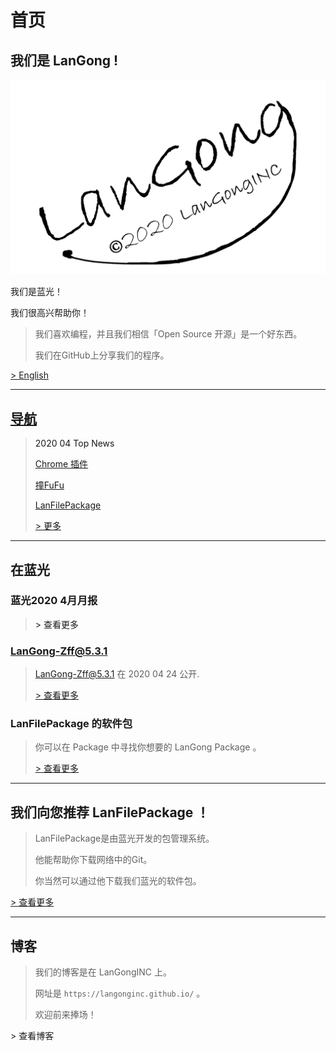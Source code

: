 <script LANGUAGE="JavaScript">
	function openblog() {
	window.open ("https://langonginc.github.io/", "Blog", "height=500, width=700, toolbar=no, menubar=no, scrollbars=no, resizable=no, location=no, status=no")   
	}
	function openblogtopnew() {
	window.open ("https://langonginc.github.io/Topnew202004/", "Blog", "height=500, width=700, toolbar=no, menubar=no, scrollbars=no, resizable=no, location=no, status=no")   
	}
</script>

# 首页

## 我们是 **LanGong** !

![Logo](/img/black.png)

我们是蓝光！

我们很高兴帮助你！

> 我们喜欢编程，并且我们相信「Open Source 开源」是一个好东西。 
>
> 我们在GitHub上分享我们的程序。

[ > English ](/en/)  

---

## [导航](/ch/guide/)

>
> <a onclick="openblogtopnew()">2020 04 Top News</a>
>
> [Chrome 插件](/ChromeLanGong/)
>
> [撞FuFu](/Zff/)
>
> [LanFilePackage](/LanFilePackage/)
>
> [ > 更多 ](/ch/guide/)  
>

---

## 在蓝光

### 蓝光2020 4月月报

>
> <a onclick="openblogtopnew()"> > 查看更多 </a>
>

### LanGong-Zff@5.3.1

>
> LanGong-Zff@5.3.1 在 2020 04 24 公开.
>
> [ > 查看更多 ](/en/inv/Zff/)
### LanFilePackage 的软件包

> 你可以在 Package 中寻找你想要的 LanGong Package 。
>
> [ > 查看更多 ](/Package)

---

## 我们向您推荐 LanFilePackage ！

>
> LanFilePackage是由蓝光开发的包管理系统。
>
> 他能帮助你下载网络中的Git。
>
> 你当然可以通过他下载我们蓝光的软件包。
>

[ > 查看更多 ](/LanFilePackage/)

---

## 博客

>
> 我们的博客是在 LanGongINC 上。
>
> 网址是 `https://langonginc.github.io/` 。
>
> 欢迎前来捧场！
>

<a onclick="openblog()"> > 查看博客 </a>

